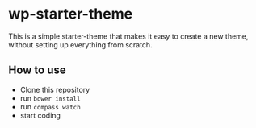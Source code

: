 # wp-starter-theme

This is a simple starter-theme that makes it easy to create a new theme, without setting up everything from scratch.

## How to use

* Clone this repository
* run `bower install`
* run `compass watch`
* start coding
